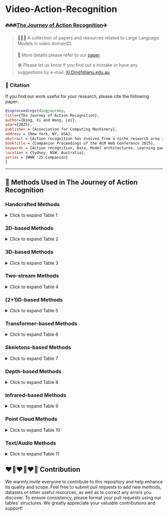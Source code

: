 # Video-Action-Recognition

### 🔥🔥🔥[The Journey of Action Recognition](https://leiwangr.github.io/files/xi-ar.pdf)✈️

> 👋👋👋 A collection of papers and resources related to Large Language Models in video domain🎞️. 
>
> 📌 More details please refer to our [paper](https://leiwangr.github.io/files/xi-ar.pdf). 
>
> 🛠️ Please let us know if you find out a mistake or have any suggestions by e-mail: Xi.Ding1@anu.edu.au

### 📑 Citation

If you find our work useful for your research, please cite the following paper:

```bibtex
@inproceedings{dingjourney,
title={The Journey of Action Recognition},
author={Ding, Xi and Wang, Lei},
year={2025},
publisher = {Association for Computing Machinery},
address = {New York, NY, USA},
abstract = {Action recognition has evolved from a niche research area into a fundamental aspect of video understanding, driven by the dynamic interplay between data, model architectures, and learning paradigms. Early studies, constrained by limited datasets and handcrafted features, laid the groundwork for the field, but the rapid growth of data and advancements in deep learning techniques ignited a revolution. From 2D- and 3D-CNNs to spatiotemporal graph convolutional networks, these models have advanced the ability to capture complex, multidimensional actions across increasingly diverse and multimodal datasets. Simultaneously, innovative learning paradigms such as self-supervised, few-shot, and zero-shot learning have transformed how we use data, enabling models to generalize across tasks with minimal labeled data. The advent of transformer-based architectures has catalyzed a new era in action recognition, excelling in capturing long-range temporal dependencies and overcoming previous limitations in spatiotemporal modeling. Furthermore, the rise of video masked autoencoders has introduced new ways to balance spatial and temporal information, leading to breakthroughs in understanding motion dynamics. This paper presents a comprehensive exploration of action recognition through three critical lenses: the evolution of model architectures, the expanding diversity of data, and the emergence of innovative learning techniques. By tracing the trajectory of these developments, we highlight how the convergence of these elements has broadened the scope of action recognition to tackle more complex video processing challenges, including anomaly detection, captioning, and video question answering. In particular, we underscore the transformative role of large language models in infusing semantic context, significantly enhancing the performance and versatility of action recognition systems. Our work not only reflects on the past but also provides a roadmap for future advancements. We reveal how action recognition has transcended its original focus, positioning itself at the heart of general video analysis. By synthesizing these insights, we offer a forward-thinking perspective on how the integration of multimodal, temporal, and semantic information will shape the future of AI-powered video understanding.},
booktitle = {Companion Proceedings of the ACM Web Conference 2025},
keywords = {Action recognition, Data, Model architectures, Learning paradigm},
location = {Sydney, NSW, Australia},
series = {WWW '25 Companion}
}
```
---

## 🧰 Methods Used in The Journey of Action Recognition 

### Handcrafted Methods

<details>
<summary>Click to expand Table 1</summary>

| Model          | Venue        | Learning        | Dataset                                                  | Modality                          | Code |
|----------------|--------------|-----------------|----------------------------------------------------------|-----------------------------------|------|
| [HL-STIP](https://link.springer.com/article/10.1007/s11263-005-1838-7) | IJCV 2005    | Supervised      | Outdoor scenes                                            | RGB                               | - |
| [Spatio-temporal Cuboids](https://ieeexplore.ieee.org/document/1570899) | VS-PETS 2005 | Supervised      | Human Action Dataset                                      | RGB                               | - |
| [3D-SURF](https://link.springer.com/chapter/10.1007/11744023_32) | ECCV 2006    | Supervised      | Mikolajczyk                                               | RGB                               | - |
| [3D-SIFT](https://dl.acm.org/doi/10.1145/1291233.1291311) | ACM MM 2007  | Supervised      | Weizmann                                                  | RGB                               | - |
| [NNMF Detector](https://ieeexplore.ieee.org/document/4408923) | ICCV 2007    | Supervised      | KTH                                                       | RGB                               | - |
| [HOG3D](https://inria.hal.science/inria-00514853/) | BMVC 2008    | Supervised      | KTH, Weizmann, Hollywood                                   | RGB                               | - |
| [Laptev et al.](https://ieeexplore.ieee.org/document/4587756) | CVPR 2008    | Supervised      | KTH                                                       | RGB + Optical flow                 | - |
| [Action MACH](https://ieeexplore.ieee.org/document/4587727) | CVPR 2008    | Supervised      | KTH, Weizmann                                             | RGB + Optical flow                 | - |
| [Extended SURF](https://link.springer.com/chapter/10.1007/978-3-540-88688-4_48) | ECCV 2008    | Supervised      | KTH, TRECVID 2006                                          | RGB                               | - |
| [LTP](https://ieeexplore.ieee.org/document/5459201) | ICCV 2009    | Supervised      | KTH, Hollywood, Kissing and slapping dataset, UCF Sports  | RGB                               | - |
| [Messing et al.](https://ieeexplore.ieee.org/document/5459154) | ICCV 2009    | Supervised      | KTH                                                       | RGB                               | - |
| [Bregonzio et al.](https://ieeexplore.ieee.org/abstract/document/5206779) | CVPR 2009    | Supervised      | KTH, Weizmann                                             | RGB                               | - |
| [Tracklet Descriptors](https://link.springer.com/chapter/10.1007/978-3-642-15549-9_42) | ECCV 2010    | Supervised      | KTH, ADL, Hollywood                                       | RGB + Optical flow                 | - |
| [Dense Long-Duration Trajectories](https://ieeexplore.ieee.org/document/5583046) | ICME 2010    | Supervised      | KTH                                                       | RGB + Optical flow                 | - |
| [Dense Trajectories](https://link.springer.com/article/10.1007/s11263-012-0594-8) | IJCV 2013    | Supervised      | KTH, YouTube, Hollywood2, UCF Sports, IXMAS, Olympic Sports, UCF50, UIUC, HMDB51 | RGB + Optical flow                 | - |
| [iDT](https://ieeexplore.ieee.org/document/6751553) | ICCV 2013    | Supervised      | Hollywood2, HMDB51, Olympic Sports, UCF50                | RGB + Optical flow                 | - |
| [Taylor videos](https://arxiv.org/abs/2402.03019) | ICML 2024    | Supervised      | HMDB51, CATER, MPII Cooking, Kinetics-400, -600, Something-Something V2, NTU RGB+D, Kinetics-skeleton | RGB + Skeleton                     | [GitHub](https://github.com/leiwangr/video-ar) |

</details>

### 2D-based Methods

<details>
<summary>Click to expand Table 2</summary>

| Model           | Venue        | Learning         | Dataset                                                            | Modality                                     | Code |
|-----------------|--------------|------------------|--------------------------------------------------------------------|---------------------------------------------|------|
| [Slow fusion](https://ieeexplore.ieee.org/document/6909619)  | CVPR 2014  | Supervised       | Sports-1M, UCF101                                                   | RGB                                         | [GitHub](https://github.com/lRomul/ball-action-spotting) |
| [CNN-LSTM](https://arxiv.org/abs/1503.08909)    | CVPR 2015  | Supervised       | Sports-1M, UCF101                                                   | RGB + Optical flow                          | [GitHub](https://github.com/shobrook/sequitur) |
| [LRCN](https://arxiv.org/abs/1411.4389)        | CVPR 2015  | Supervised       | UCF101                                                              | RGB + Optical flow                          | [GitHub](https://github.com/garythung/torch-lrcn) |
| [Composite LSTM](https://arxiv.org/abs/1502.04681) | ICML 2015  | Unsupervised     | UCF101, HMDB51                                                      | RGB                                         | [GitHub](https://github.com/mansimov/unsupervised-videos) |
| [Rank Pooling](https://arxiv.org/abs/1512.01848) | TPAMI 2016 | Supervised       | HMDB51, Hollywood2, MPII Cooking                                     | RGB + Optical flow                          | - |
| [LENN](https://ieeexplore.ieee.org/document/7780475)        | CVPR 2016  | Supervised       | UCF101                                                              | RGB                                         | - |
| [Bilen et al.](https://arxiv.org/abs/1612.00738) | TPAMI 2017 | Supervised       | UCF101, HMDB51                                                      | RGB                                         | - |
| [TSN](https://arxiv.org/abs/1705.02953)         | TPAMI 2018  | Supervised       | HMDB51, UCF101, Kinetics-400, ActivityNet, THUMOS14                | RGB + RGB differences + Optical flow + Audio | [GitHub](https://github.com/yjxiong/temporal-segment-networks) |
| [Attention-LSTM](https://arxiv.org/abs/1711.09550) | CVPR 2018 | Supervised       | UCF101, HMDB51, Kinetics-400                                         | RGB + Optical flow + Audio                  | [GitHub](https://github.com/longxiang92/Flash-MNIST) |
| [PEAR](https://ieeexplore.ieee.org/document/8784917) | ICME 2019 | Reinforcement    | UCF101, Sports-1M                                                   | RGB + Optical flow                          | - |
| [TSM](https://arxiv.org/abs/1811.08383)         | ICCV 2019  | Supervised       | Something-Something V1, V2, Kinetics-400, UCF101, HMDB51            | RGB                                         | [GitHub](https://github.com/MIT-HAN-LAB/temporal-shift-module) |
| [VINCE](https://arxiv.org/abs/2003.07990)       | arXiv 2020 | Self-supervised  | Kinetics-400                                                         | RGB                                         | [GitHub](https://github.com/danielgordon10/vince) |
| [C²LSTM](https://www.sciencedirect.com/science/article/abs/pii/S0925231219304436) | Neurocomputing 2020 | Supervised | UCF101, HMDB51                                                    | RGB                                         | - |
| [MoCo](https://arxiv.org/abs/2104.14558)        | CVPR 2021  | Self-supervised  | Kinetics-400, UCF101, HMDB51                                         | RGB                                         | [GitHub](https://github.com/facebookresearch/SlowFast) |
| [TCL](https://arxiv.org/abs/2102.02751)         | CVPR 2021  | Semi-supervised + Contrastive | Mini-Something-V2, Kinetics-400, Charades-Ego                     | RGB                                         | [GitHub](https://github.com/CVIR/TCL) |
| [TDN](https://arxiv.org/abs/2012.10071)         | CVPR 2021  | Supervised       | Something-Something V1, V2, Kinetics-400                            | RGB                                         | [GitHub](https://github.com/MCG-NJU/TDN) |
| [DB-LSTM](https://www.sciencedirect.com/science/article/pii/S0925231220317859?casa_token=nrmYvhCmLgYAAAAA:1wy1noAPo1Sn9JdT4F3xKLXCusonFMYP2zE58H8O8zD2BrH48YRauzj_bbZLkZ1abajR2muNdBBl)     | Neurocomputing 2021 | Supervised | UCF101, HMDB51                                                      | RGB + Optical flow                          | - |
| [SeCo](https://arxiv.org/abs/2008.00975)        | AAAI 2021  | Self-supervised  | Kinetics-400, UCF101, HMDB51, ActivityNet                           | RGB                                         | [GitHub](https://github.com/YihengZhang-CV/SeCo-Sequence-Contrastive-Learning) |
| [Xiao et al.](https://arxiv.org/abs/2111.13241)  | CVPR 2022  | Semi-supervised + Contrastive | Kinetics-400, UCF101, HMDB51                                         | RGB                                         | [GitHub](https://github.com/lambert-x/video-semisup) |
| [GCSM](https://dl.acm.org/doi/10.1145/3581783.3612380)        | ACM MM 2023 | Few-shot         | UCF101, HMDB51, Kinetics-400                                         | RGB                                         | - |
| [GgHM](https://arxiv.org/abs/2308.09346)        | ICCV 2023  | Few-shot         | HMDB51, UCF101, Kinetics-400, Something-Something V2                | RGB                                         | [GitHub](https://github.com/jiazheng-xing/gghm) |

</details>

### 3D-based Methods

<details>
<summary>Click to expand Table 3</summary>

| Model               | Venue        | Learning         | Dataset                                                                                                     | Modality                           | Code       |
|---------------------|--------------|------------------|-------------------------------------------------------------------------------------------------------------|------------------------------------|------------|
| [C3D](https://arxiv.org/abs/1412.0767)               | ICCV 2015    | Supervised      | UCF101                                                                                                     | RGB                                | [GitHub](https://github.com/facebookarchive/C3D) |
| [I3D](https://arxiv.org/abs/1705.07750)               | CVPR 2017    | Supervised      | Kinetics-400, UCF101, HMDB51                                                                              | RGB                                | [GitHub](https://github.com/open-mmlab/mmaction2) |
| [P3D](https://arxiv.org/abs/1711.10305)               | ICCV 2017    | Supervised      | Sports-1M, UCF101, ActivityNet                                                                            | RGB                                | [GitHub](https://github.com/ZhaofanQiu/pseudo-3d-residual-networks) |
| [ResNet3D](https://arxiv.org/abs/1711.09577)             | CVPR 2018    | Supervised      | Kinetics-400, UCF101, HMDB51, ActivityNet                                                                 | RGB                                | [GitHub](https://github.com/kenshohara/3D-ResNets-PyTorch) |
| [S3D](https://arxiv.org/abs/1712.04851)            | ECCV 2018    | Supervised      | Kinetics-400, Something-Something V1, UCF101, HMDB51                                                      | RGB + Optical flow                 | [GitHub](https://github.com/kylemin/S3D) |
| [CSN](https://arxiv.org/abs/1904.02811)                | ICCV 2019    | Supervised      | Sports-1M, Kinetics-400, Something-Something V1                                                           | RGB                                | [GitHub](https://github.com/facebookresearch/VMZ) |
| [SlowFast](https://arxiv.org/abs/1812.03982) | ICCV 2019    | Supervised | Kinetics-400, Kinetics-600, Charades, AVA                                                                 | RGB                                | [GitHub](https://github.com/facebookresearch/SlowFast) |
| [STM](https://arxiv.org/abs/1908.02486) | ICCV 2019    | Supervised | Something-Something V1, Something-Something V2, Kinetics-400, UCF101, HMDB51                              | RGB                                | - |
| [DEEP-HAL](https://ieeexplore.ieee.org/document/9008573) | ICCV 2019    | Self-supervised | HMDB51, Charades, MPII Cooking                                                                            | RGB + Optical flow                 | - |
| [Xv et al.](https://ieeexplore.ieee.org/document/8953292) | CVPR 2019    | Self-supervised | UCF101, HMDB51                                                                                           | RGB                                | - |
| [X3D](https://arxiv.org/abs/2004.04730) | CVPR 2020    | Supervised | Kinetics-400, Kinetics-600, Charades, AVA                                                                 | RGB                                | [GitHub](https://github.com/facebookresearch/SlowFast) |
| [TPN](https://arxiv.org/abs/2004.03548) | CVPR 2020    | Supervised | Kinetics-400, Something-Something V1, Something-Something V2, Epic-Kitchens                               | RGB                                | [GitHub](https://github.com/decisionforce/TPN) |
| [SpeedNet](https://arxiv.org/abs/2004.06130) | CVPR 2020    | Self-supervised | Kinetics-400, UCF101, HMDB51, NfS                                                                         | RGB                                | [GitHub](https://github.com/yasar-rehman/fedvssl) |
| [CoCLR](https://arxiv.org/abs/2010.09709) | NeurIPS 2020 | Self-supervised | UCF101, HMDB51, Kinetics-400                                                                             | RGB + Optical flow                 | [GitHub](https://github.com/TengdaHan/CoCLR) |
| [VTHCL](https://arxiv.org/abs/2006.15489) | arXiv 2020  | Self-supervised | Kinetics-400, UCF101, HMDB51                                                                             | RGB                                | [GitHub](https://github.com/decisionforce/VTHCL) |
| [MvPL](https://arxiv.org/abs/2104.00682) | ICCV 2021    | Semi-supervised | Kinetics-400, UCF101, HMDB51                                                                             | RGB + Optical flow                 | - |
| [CVRL](https://ieeexplore.ieee.org/document/4587756) | CVPR 2021    | Self-supervised | Kinetics-400, Kinetics-600, UCF101, HMDB51                                                               | RGB                                | [GitHub](https://github.com/tensorflow/models/tree/master/official/projects/video_ssl) |
| [Yang et al.](https://arxiv.org/abs/2104.01198) | CVPR 2021    | Supervised | Kinetics-400, Kinetics-700, Charades, Something-Something V1, AVA                                        | RGB                                | - |
| [3DResNet+ATFR](https://arxiv.org/abs/2011.08652) | CVPR 2021    | Supervised | Kinetics-400, Kinetics-600, UCF101, HMDB51, Something-Something V2                                       | RGB                                | - |
| [MoViNet](https://arxiv.org/abs/2103.11511) | CVPR 2021    | Supervised | Kinetics-400, Kinetics-600, Kinetics-700, Something-Something V2, Epic-Kitchens-100, MiT, Charades        | RGB                                | [GitHub](https://github.com/tensorflow/models) |
| [ODF+SDF](https://arxiv.org/abs/2001.04627) | ACM MM 2021 | Self-supervised | HMDB51, Charades, MPII Cooking, EPIC-Kitchen                                                             | RGB + Optical flow + object/saliency detectors | - |
| [CLASTER](https://arxiv.org/abs/2101.07042) | ECCV 2022    | Reinforcement+Zero-shot | UCF101, HMDB51, Olympic Sports                                                                         | RGB + Optical flow + Semantic embeddings | - |
| [TFCNet](https://arxiv.org/abs/2203.05928) | arXiv 2022  | Supervised | Diving48, CATER                                                                                         | RGB                                | - |
| [Multi-Transforms](https://arxiv.org/abs/2102.10378) | ICMEW 2024  | Self-supervised | UCF101, HMDB51                                                                                           | RGB                                | - |
| [HoT](https://arxiv.org/abs/2110.05216) | ICASSP 2024   | Supervised | HMDB51, MPII Cooking                                                                                    | RGB + Optical flow                 | - |
| [Flow corr.](https://arxiv.org/abs/2310.10059) | ICASSP 2024   | Supervised | HMDB51, Charades, MPII Cooking                                                                          | RGB + Optical flow                 | - |

</details>

### Two-stream Methods

<details>
<summary>Click to expand Table 4</summary>

| Model                                         | Venue        | Learning         | Dataset                                                                | Modality                                       | Code |
|-----------------------------------------------|--------------|------------------|------------------------------------------------------------------------|-----------------------------------------------|------|
| [Two-Stream ConvNet](https://arxiv.org/abs/1406.2199)                        | NeurIPS 2014  | Supervised       | UCF101, HMDB51                                                         | RGB + Optical flow                            | [GitHub](https://github.com/feichtenhofer/twostreamfusion) |
| [P-CNN](https://ieeexplore.ieee.org/document/7410725)                                     | ICCV 2015    | Supervised       | JHMDB, MPII Cooking                                                    | RGB + Optical Flow + Joint                    | - |
| [TDD](https://arxiv.org/abs/1505.04868)                                       | CVPR 2015    | Supervised       | HMDB51, UCF101                                                         | RGB + Optical flow                            | [GitHub](https://github.com/damien911224/theWorldInSafety) |
| [Two-Stream Fusion](https://arxiv.org/abs/1604.06573)                         | CVPR 2016    | Supervised       | UCF101, HMDB51                                                         | RGB + Optical flow                            | [GitHub](https://github.com/feichtenhofer/twostreamfusion) |
| [TSN-Two-Stream](https://arxiv.org/abs/1608.00859)                            | ECCV 2016    | Supervised       | HMDB51, UCF101                                                         | RGB + RGB differences + Optical flow + Warped optical flow | [GitHub](https://github.com/yjxiong/temporal-segment-networks) |
| [DOVF](https://arxiv.org/abs/1701.07368)                                      | CVPR 2017    | Supervised       | UCF101, HMDB51                                                         | RGB + Optical flow                            | [GitHub](https://github.com/alibaba-mmai-research/TAdaConv) |
| [TLE](https://arxiv.org/abs/1611.06678)                                       | CVPR 2017    | Supervised       | UCF101, HMDB51                                                         | RGB + Optical flow                            | [GitHub](https://github.com/bryanyzhu/two-stream-pytorch) |
| [ActionVLAD](https://arxiv.org/abs/1704.02895)                                | CVPR 2017    | Supervised       | HMDB51, UCF101, Charades                                                | RGB + Optical flow                            | - |
| [TRN-Two-Stream](https://arxiv.org/abs/1711.08496)                            | ECCV 2018    | Supervised       | Something-Something V1, Something-Something V2, Charades                | RGB                                           | [GitHub](https://paperswithcode.com/paper/temporal-relational-reasoning-in-videos#code) |
| [TSM-Two-Stream](https://arxiv.org/abs/1811.08383)                            | ICCV 2019    | Supervised       | Something-Something V1, Something-Something V2, Kinetics-400, UCF101, HMDB51 | RGB + Optical flow                            | [GitHub](https://github.com/MIT-HAN-LAB/temporal-shift-module) |
| [KTSN](https://arxiv.org/abs/2002.03312)                                      | arXiv 2020   | Supervised       | FSD-10                                                                 | RGB + Optical flow + Skeleton                  | - |
| [MSM-ResNets](https://www.sciencedirect.com/science/article/abs/pii/S0262885621000135)                               | IVC 2021     | Supervised       | UCF101, HMDB51                                                         | RGB + Optical Flow + Motion Saliency          | - |
| [MAT-EffNet](https://link.springer.com/article/10.1007/s00530-022-00961-3)                                | MMSys 2023    | Supervised       | UCF101, HMDB51, Kinetics-400                                            | RGB + Optical flow                            | - |
| [TTFA](https://ieeexplore.ieee.org/document/10669816)                                      | SPL 2024     | Few-shot         | Something-Something V2, Kinetics-400                                    | RGB + Optical flow                            | - |

</details>

### (2+1)D-based Methods

<details>
<summary>Click to expand Table 5</summary>

| Model                                         | Venue        | Learning         | Dataset                                                                | Modality                                       | Code |
|-----------------------------------------------|--------------|------------------|------------------------------------------------------------------------|-----------------------------------------------|------|
| [R(2+1)D](https://arxiv.org/abs/1711.11248)                                   | CVPR 2018    | Supervised       | Kinetics-400, Sports-1M, UCF101, HMDB51                                | RGB + Optical flow                            | [GitHub](https://github.com/facebookresearch/VMZ) |
| [R(2+1)D+BERT](https://arxiv.org/abs/2008.01232)                              | ECCVW 2020   | Supervised       | HMDB51, UCF101                                                         | RGB                                           | [GitHub](https://github.com/artest08/LateTemporalModeling3DCNN) |
| [XDC](https://arxiv.org/abs/1911.12667)                                       | NeurIPS 2020 | Self-supervised  | HMDB51, UCF101                                                         | RGB + Audio                                    | [GitHub](https://github.com/HumamAlwassel/XDC) |
| [ELo](https://arxiv.org/abs/2002.12177)                                       | CVPR 2020    | Self-supervised  | Kinetics-400, UCF101, HMDB51                                           | RGB + Optical flow + Audio                    | - |
| [Jin et al.](https://ieeexplore.ieee.org/document/9611970)    | ICICSP 2021  | Supervised       | UCF101                                                                  | RGB                                           | - |
| [GDT](https://www.semanticscholar.org/paper/Multi-modal-Self-Supervision-from-Generalized-Data-Patrick-Asano/ab120fa17c22dba7d50dd45e039c8a2e86c96348)                                       | arXiv 2021   | Self-supervised  | Kinetics-400, UCF101, HMDB51                                           | RGB + Audio                                    | - |
| [AVID](https://arxiv.org/abs/2004.12943)                                      | CVPR 2021    | Self-supervised  | Kinetics-400, UCF101, HMDB51                                           | RGB + Audio                                    | [GitHub](https://github.com/facebookresearch/AVID-CMA) |

</details>

### Transformer-based Methods

<details>
<summary>Click to expand Table 6</summary>

| Model                                         | Venue        | Learning         | Dataset                                                                | Modality                                       | Code |
|-----------------------------------------------|--------------|------------------|------------------------------------------------------------------------|-----------------------------------------------|------|
| [VTN](https://arxiv.org/abs/2102.00719)                                       | ICCV 2021    | Supervised       | Kinetics-400, MiT                                                      | RGB                                           | [GitHub](https://github.com/bomri/SlowFast/blob/master/projects/vtn/README.md) |
| [TimeSformer](https://arxiv.org/abs/2102.05095)                               | ICML 2021    | Supervised       | Kinetics-400, Kinetics-600                                              | RGB                                           | [GitHub](https://github.com/facebookresearch/TimeSformer) |
| [STAM](https://arxiv.org/abs/2103.13915)                                       | arXiv 2021   | Supervised       | Kinetics-400, UCF101, Charades                                          | RGB                                           | [GitHub](https://github.com/Alibaba-MIIL/STAM) |
| [ViViT](https://arxiv.org/abs/2103.15691)                                      | ICCV 2021    | Supervised       | Kinetics-400, Kinetics-600, Epic-Kitchens-100, MiT, Something-Something V2 | RGB                                           | [GitHub](https://github.com/google-research/scenic) |
| [MViT](https://arxiv.org/abs/2104.11227)                                       | ICCV 2021    | Supervised       | Kinetics-400, Kinetics-600, Something-Something V2, Charades, AVA        | RGB                                           | [GitHub](https://github.com/facebookresearch/SlowFast) |
| [Motionformer](https://arxiv.org/abs/2106.05392)                               | NeurIPS 2021 | Supervised       | Kinetics-400, Kinetics-600, Something-Something V2, Epic-Kitchens-100    | RGB                                           | [GitHub](https://github.com/facebookresearch/Motionformer) |
| [X-ViT](https://arxiv.org/abs/2106.05968)                                      | NeurIPS 2021 | Supervised       | Kinetics-400, Kinetics-600, Something-Something V2, Epic-Kitchens-100    | RGB                                           | [GitHub](https://github.com/1adrianb/video-transformers) |
| [TallFormer](https://arxiv.org/abs/2204.01680)                                 | ECCV 2022   | Supervised       | THUMOS14, ActivityNet                                                  | RGB                                           | [GitHub](https://github.com/klauscc/tallformer) |
| [VideoSwin](https://arxiv.org/abs/2106.13230)                                  | CVPR 2022   | Supervised       | Kinetics-400, Kinetics-600, Something-Something V2                      | RGB                                           | [GitHub](https://github.com/SwinTransformer/Video-Swin-Transformer) |
| [ORViT](https://arxiv.org/abs/2110.06915)                                      | CVPR 2022   | Supervised       | Something-Something V2, SomethingElse, Diving48, AVA, Epic-Kitchens-100 | RGB                                           | [GitHub](https://github.com/eladb3/orvit) |
| [BEVT](https://arxiv.org/abs/2112.01529)                                       | CVPR 2022   | Self-supervised  | Kinetics-400, Something-Something V2, Diving-48                          | RGB                                           | [GitHub](https://github.com/xyzforever/bevt) |
| [MaskFeat](https://arxiv.org/abs/2112.09133)                                   | CVPR 2022   | Self-supervised  | Kinetics-400, Kinetics-600, Kinetics-700                                 | RGB                                           | [GitHub](https://github.com/facebookresearch/SlowFast) |
| [UniFormer](https://arxiv.org/abs/2201.04676)                                  | arXiv 2022  | Supervised       | Kinetics-400, Kinetics-600, Something-Something V1, V2                   | RGB                                           | [GitHub](https://github.com/sense-x/uniformer) |
| [VideoMAE](https://arxiv.org/abs/2203.12602)                                   | NeurIPS 2022 | Self-supervised  | Kinetics-400, Something-Something V2, UCF101, HMDB51, AVA               | RGB                                           | [GitHub](https://github.com/MCG-NJU/VideoMAE) |
| [MTV](https://arxiv.org/abs/2201.04288)                                        | CVPR 2022   | Supervised       | Kinetics-400, Kinetics-600, Kinetics-700, Something-Something V2, Epic-Kitchens-100, MiT | RGB | [GitHub](https://github.com/google-research/scenic) |
| [MAE-ST](https://arxiv.org/abs/2205.09113)                                     | arXiv 2022  | Self-supervised  | Kinetics-400, Something-Something V2, AVA                                | RGB                                           | [GitHub](https://github.com/facebookresearch/mae_st) |
| [CAST](https://arxiv.org/abs/2311.18825)                                       | NeurIPS 2023 | Supervised       | Kinetics-400, Something-Something V2, Epic-Kitchens-100                  | RGB                                           | [GitHub](https://github.com/khu-vll/cast) |
| [UniFormerV2](https://openaccess.thecvf.com/content/ICCV2023/papers/Li_UniFormerV2_Unlocking_the_Potential_of_Image_ViTs_for_Video_Understanding_ICCV_2023_paper.pdf)                                | ICCV 2023   | Supervised+Contrastive | Kinetics-400, Kinetics-600, Kinetics-700, MiT, Something-Something V1, V2, ActivityNet, HACS | RGB | - |
| [OmniMAE](https://arxiv.org/abs/2206.08356)                                    | CVPR 2023   | Self-supervised  | Something-Something V2, Epic-Kitchens-100, Kinetics-400                 | RGB                                           | [GitHub](https://github.com/facebookresearch/omnivore) |
| [MVD](https://arxiv.org/abs/2212.04500)                                        | CVPR 2023   | Self-supervised  | Kinetics-400, Something-Something V2, UCF101, HMDB51                    | RGB                                           | [GitHub](https://github.com/ruiwang2021/mvd) |
| [Hiera](https://arxiv.org/abs/2306.00989)                                      | ICML 2023   | Self-supervised  | Kinetics-400, Kinetics-600, Kinetics-700, Something-Something V2, AVA    | RGB                                           | [GitHub](https://github.com/facebookresearch/hiera) |
| [VideoMAE V2](https://arxiv.org/abs/2303.16727)                                | CVPR 2023   | Self-supervised  | Kinetics-400, Something-Something V2, UCF101, HMDB51                    | RGB                                           | [GitHub](https://github.com/OpenGVLab/VideoMAEv2) |
| [SOAP](https://arxiv.org/abs/2407.16344)                                       | ACM MM 2024 | Few-shot         | Something-Something V2, Kinetics-400, UCF101, HMDB51                    | RGB                                           | [GitHub](https://paperswithcode.com/paper/soap-enhancing-spatio-temporal-relation-and#code) |
| [C2C](https://arxiv.org/abs/2407.06113)                                        | ECCV 2024   | Zero-shot        | Sth-com                                                                | RGB                                           | [GitHub](https://github.com/rongchangli/zscar_c2c) |
| [VMPs](https://arxiv.org/abs/2407.03179)                                       | ACML 2024   | Supervised       | HMDB51, MPII Cooking 2, FineGym                                         | RGB + Motion prompts                         | [GitHub](https://github.com/q1xiangchen/vmps) |
| [TIME Layer](https://arxiv.org/abs/2411.15284)                                 | arXiv 2024   | Self-supervised  | UCF101, HMDB51, UWA3D Multiview Activity II, NTU RGB+D, NTU RGB+D 120   | RGB + Depth                                   | - |

</details>

### Skeletons-based Methods

<details>
<summary>Click to expand Table 7</summary>

| Model                                         | Venue        | Learning         | Dataset                                                                | Modality                                       | Code |
|-----------------------------------------------|--------------|------------------|------------------------------------------------------------------------|-----------------------------------------------|------|
| [Dynamic Skeletons](https://ieeexplore.ieee.org/document/7299172)                         | CVPR 2015    | Supervised       | MSRDailyActivity, CAD-60, SYSU 3D HOI                                    | Depth + Joint                                  | - |
| [HBRNN-L](https://ieeexplore.ieee.org/document/7298714)                                   | CVPR 2015    | Supervised       | MSRAction3D, Berkeley MHAD, HDM05                                       | Joint                                          | - |
| [Part-aware LSTM](https://arxiv.org/abs/1604.02808)                           | CVPR 2016    | Supervised       | NTU RGB+D                                                               | RGB + Depth + Joint + Infrared                | [GitHub](https://github.com/shahroudy/NTURGB-D) |
| [LARP-SO](https://ieeexplore.ieee.org/document/7780853)                                   | CVPR 2016    | Supervised       | Florence3D-Action, MSRActionPairs3D, G3D-Gaming                         | Joint                                          | - |
| [STA-LSTM](https://arxiv.org/abs/1611.06067)                                  | AAAI 2017    | Supervised       | NTU RGB+D                                                               | Joint                                          | - |
| [LieNet](https://arxiv.org/abs/1612.05877)                                    | CVPR 2017    | Supervised       | NTU RGB+D, HDM05, G3D-Gaming                                           | Joint + Bone                                   | - |
| [Two-Stream RNN](https://arxiv.org/abs/1704.02581)                            | CVPR 2017    | Supervised       | NTU RGB+D                                                               | Joint                                          | - |
| [Ke et al.](https://arxiv.org/abs/1703.03492)                                 | CVPR 2017    | Supervised       | NTU RGB+D                                                               | Joint                                          | - |
| [VA-LSTM](https://arxiv.org/abs/1703.08274)                                   | ICCV 2017    | Supervised       | NTU RGB+D, SYSU 3D HOI                                                 | Joint                                          | [GitHub](https://github.com/microsoft/View-Adaptive-Neural-Networks-for-Skeleton-based-Human-Action-Recognition) |
| [View Invariant](https://www.sciencedirect.com/science/article/pii/S0031320317300936)                            | Pattern Recognit. 2017 | Supervised  | NTU RGB+D, Northwestern-UCLA, UWA3D Multiview Activity II, MSRC-12    | Joint                                          | - |
| [Two-Stream CNN](https://arxiv.org/abs/1704.07595)                            | ICMEW 2017   | Supervised       | NTU RGB+D, PKU-MMD I                                                  | Joint + Skeleton motion                       | [GitHub](https://github.com/hikvision-research/skelact) |
| [LSTM-CNN](https://ieeexplore.ieee.org/document/8026287)                                  | ICMEW 2017   | Supervised       | NTU RGB+D                                                               | Joint                                          | - |
| [ST-LSTM+Trust Gate](https://arxiv.org/abs/1706.08276)                        | TPAMI 2018   | Supervised       | NTU RGB+D, MSRAction3D, SYSU 3D HOI, Berkeley MHAD                     | Joint                                          | - |
| [ST-GCN](https://arxiv.org/abs/1801.07455)                                    | AAAI 2018    | Supervised       | Kinetics-400, NTU RGB+D                                                | Joint                                          | [GitHub](https://github.com/yysijie/st-gcn) |
| [Tang et al.](https://ieeexplore.ieee.org/document/8578656)                               | CVPR 2018    | Reinforcement    | NTU RGB+D, SYSU 3D HOI, UTKinect-Action3D                              | Joint + Bone                                   | - |
| [AS-GCN](https://arxiv.org/abs/1904.12659)                                    | CVPR 2019    | Supervised       | NTU RGB+D, Kinetics-400                                                | Joint + Bone                                   | [GitHub](https://github.com/limaosen0/AS-GCN) |
| [2s-AGCN](https://arxiv.org/abs/1805.07694)                                   | CVPR 2019    | Fully-supervised | NTU RGB+D, Kinetics-skeleton                                           | Joint + Bone                                   | [GitHub](https://github.com/benedekrozemberczki/pytorch_geometric_temporal) |
| [DGNN](https://ieeexplore.ieee.org/document/8954160)                                      | CVPR 2019    | Supervised       | NTU RGB+D, Kinetics-skeleton                                           | Joint + Bone                                   | [GitHub](https://github.com/kenziyuliu/DGNN-PyTorch) |
| [EfficientGCN](https://arxiv.org/abs/2010.09978)                              | ACM MM 2020  | Supervised       | NTU RGB+D, NTU RGB+D 120                                               | Joint + Velocity + Bone                        | - |
| [RA-GCN](https://arxiv.org/abs/2008.03791)                                    | TCSVT 2020   | Supervised       | NTU RGB+D, NTU RGB+D 120                                               | Joint + Bone                                   | [gitee](https://gitee.com/yfsong0709/RA-GCNv2) |
| [Shift-GCN](https://ieeexplore.ieee.org/document/9157077)                                 | CVPR 2020    | Supervised       | NTU RGB+D, NTU RGB+D 120, Northwestern-UCLA                            | Joint + Bone                                   | [GitHub](https://github.com/kchengiva/Shift-GCN) |
| [MS-G3D](https://arxiv.org/abs/2003.14111)                                    | CVPR 2020    | Supervised       | NTU RGB+D 60, NTU RGB+D 120, Kinetics-skeleton                         | Joint + Bone                                   | [GitHub](https://github.com/kenziyuliu/ms-g3d) |
| [DSTA-Net](https://arxiv.org/abs/2007.03263)                                  | ACCV 2020    | Supervised       | NTU RGB+D, NTU RGB+D 120                                               | Joint + Bone                                   | - |
| [SCK+DCK / SCK$\oplus$+DCK$\oplus$](https://arxiv.org/abs/2012.14371)          | TPAMI 2020   | Supervised       | UTKinect-Action3D, Florence3D-Action, MSRAction3D, NTU RGB+D 60, Kinetics-400, HMDB51, MPII Cooking | Joint | - |
| [CTR-GCN](https://arxiv.org/abs/2107.12213)                                   | ICCV 2021    | Supervised       | NTU RGB+D, NTU RGB+D 120, Northwestern-UCLA                            | Joint + Bone                                   | - |
| [FGCN](https://arxiv.org/abs/2003.07564)                                      | TIP 2022     | Supervised       | NTU RGB+D, NTU RGB+D120, Northwestern-UCLA                            | Joint + Bone                                   | - |
| [AGE-Ens](https://arxiv.org/abs/2105.01563)                                   | TNNLS 2022   | Supervised       | NTU RGB+D, NTU RGB+D 120                                               | Joint + Bone                                   | [GitHub](https://github.com/kfzyqin/Angular-Skeleton-Encoding) |
| [PoseConv3D](https://arxiv.org/abs/2104.13586)                                | CVPR 2022    | Supervised       | Kinetics-400, UCF101, HMDB51                                           | Joint + Bone + RGB                             | [GitHub](https://github.com/open-mmlab/mmaction2) |
| [InfoGCN](https://ieeexplore.ieee.org/document/9879266)                                   | CVPR 2022    | Supervised       | NTU RGB+D, NTU RGB+D 120, Northwestern-UCLA                            | Joint + Bone                                   | [GitHub](https://github.com/stnoah1/infogcn) |
| [DASTM](https://link.springer.com/chapter/10.1007/978-3-031-19772-7_11)                                     | ECCV 2022    | Few-shot         | NTU RGB+D 120, Kinetics-skeleton                                        | Joint + Bone                                   | - |
| [Uncertainty-DTW](https://arxiv.org/abs/2211.00005)                           | ECCV 2022    | Supervised/Unsupervised few-shot | NTU RGB+D, NTU RGB+D 120, Kinetics-skeleton                          | Skeleton sequences                             | [GitHub](https://github.com/leiwangr/udtw) |
| [TranSkeleton](https://ieeexplore.ieee.org/document/10029908)                              | TCSVT 2023   | Supervised       | NTU RGB+D, NTU RGB+D 120                                               | Joint + Bone                                   | - |
| [HiCo](https://arxiv.org/abs/2212.02082)                                      | AAAI 2023    | Unsupervised + Contrastive | NTU RGB+D, NTU RGB+D 120, PKU-MMD I, PKU MMD II                        | Joint                                          | [GitHub](https://paperswithcode.com/paper/hierarchical-contrast-for-unsupervised#code) |
| [FR-Head](https://arxiv.org/abs/2303.03729)                                   | CVPR 2023    | Supervised + Contrastive | NTU RGB+D, NTU RGB+D 120, Northwestern-UCLA                             | Joint + Bone                                    | [GitHub](https://github.com/zhysora/fr-head) |
| [3Mformer](https://arxiv.org/abs/2303.14474)                                  | CVPR 2023    | Supervised             | NTU RGB+D, NTU RGB+D 120, Kinetics-400, Northwestern-UCLA              | Joint + Hyper-edge                              | - |
| [HYSP](https://arxiv.org/abs/2303.06242)                                      | ICLR 2023    | Self-supervised         | NTU RGB+D, NTU RGB+D 120, PKU-MMD I                                     | Joint                                          | [GitHub](https://github.com/paolomandica/hysp) |
| [PAINet](https://ieeexplore.ieee.org/document/10377291)                                    | ICCV 2023    | Few-shot               | NTU RGB+D 120, Kinetics-skeleton                                        | Joint + Bone                                    | - |
| [PCM<sup>3</sup>](https://arxiv.org/abs/2308.03975)                    | ACM MM 2023  | Self-supervised         | NTU RGB+D, NTU RGB+D 120, PKU-MMD I                                     | Joint + Bone + Motion                          | [GitHub](https://github.com/JHang2020/Shap-Mix) |
| [Stream-GCN](https://arxiv.org/abs/2306.07576)                                | IJCAI 2023   | Supervised             | NTU RGB+D, NTU RGB+D 120, Northwestern-UCLA                             | Joint + Bone                                    | - |
| [SkeletonGCL](https://arxiv.org/abs/2301.10900)                               | arXiv 2023   | Self-supervised         | NTU RGB+D, NTU RGB+D 120, Northwestern-UCLA                             | Joint + Bone                                    | [GitHub](https://github.com/oliverhxh/skeletongcl) |
| [DSCNet](https://www.sciencedirect.com/science/article/pii/S0957417423035637)                                    | ESWA 2024    | Supervised + Multimodal | NTU RGB+D, NTU RGB+D 120, PKU-MMD I, UAV-Human, IKEA ASM, Northwestern-UCLA | RGB + Joint + Bone                             | - |
| [Skeleton-OOD](https://arxiv.org/abs/2405.20633)                              | Neurocomputing 2024 | Supervised         | NTU RGB+D, NTU RGB+D 120, Kinetics-400                                 | Joint                                          | [GitHub](https://github.com/YilliaJing/Skeleton-OOD) |
| [ViA](https://arxiv.org/abs/2209.00065)                                       | IJCV 2024    | Self-supervised         | Posetics, NTU RGB+D, NTU RGB+D 120, Toyota Smarthome, UAV-Human, Penn Action | Joint + Motion                                  | [GitHub](https://github.com/YangDi666/UNIK) |
| [DeGCN](https://ieeexplore.ieee.org/document/10478824)                                     | TIP 2024     | Supervised             | NTU RGB+D, NTU RGB+D 120, Northwestern-UCLA                             | Joint + Bone                                    | [GitHub](https://github.com/WoominM/DeGCN_pytorch) |
| [Js-SaPR-GCN](https://ieeexplore.ieee.org/document/10323358)                               | TCSVT 2024   | Supervised             | NTU RGB+D, NTU RGB+D 120, Northwestern-UCLA                             | Joint + Bone + Motion                          | - |
| [BlockGCN](https://ieeexplore.ieee.org/document/10658569)                                  | CVPR 2024    | Supervised             | NTU RGB+D, NTU RGB+D 120, Northwestern-UCLA                             | Joint + Bone + Motion                          | [GitHub](https://github.com/zhouyuxuanyx/blockgcn) |
| [JEANIE](https://arxiv.org/abs/2402.04599)                                    | IJCV 2024    | Supervised/Unsupervised few-shot | NTU RGB+D, NTU RGB+D 120, Kinetics-skeleton, MSRAction3D, UWA3D Multiview Activity | Skeleton sequences                             | - |
| [SA-DVAE](https://arxiv.org/abs/2407.13460)                                   | arXiv 2024   | Zero-shot              | NTU RGB+D, NTU RGB+D 120, PKU-MMD I                                    | Joint                                          | [GitHub](https://github.com/pha123661/SA-DVAE) |
| [ProtoGCN](https://arxiv.org/abs/2411.18941)                                  | arXiv 2024   | Self-supervised + Prototype | NTU RGB+D, NTU RGB+D 120, Kinetics-skeleton, FineGYM                   | Joint                                          | [GitHub](https://github.com/firework8/ProtoGCN) |
| [HSIC-based](https://arxiv.org/abs/2412.18780)                                | arXiv 2024   | Supervised             | NTU RGB+D, NTU RGB+D 120, Northwestern-UCLA                             | Joint + Bone                                    | - |
| [USDRL](https://arxiv.org/abs/2412.09220)                                     | AAAI 2025    | Self-supervised         | NTU RGB+D, NTU RGB+D 120, PKU-MMD I, PKU-MMD II                        | Joint + Bone + Motion                          | [GitHub](https://github.com/wengwanjiang/USDRL) |


</details>

### Depth-based Methods

<details>
<summary>Click to expand Table 8</summary>

| Model                                          | Venue                       | Learning       | Dataset                                                                | Modality                                       | Code |
|------------------------------------------------|-----------------------------|----------------|------------------------------------------------------------------------|-----------------------------------------------|------|
| [HON4D](https://ieeexplore.ieee.org/document/6618942)                                      | CVPR 2013                   | Supervised     | MSRAction3D, MSRDailyActivity3D, MSRActionPairs3D                       | Depth                                         | - |
| [HOPC](https://arxiv.org/abs/1408.3809)                                       | ECCV 2014                   | Supervised     | MSRAction3D, MSRActionPairs3D, UWA3D Multiview Activity                 | Depth + Point cloud                           | - |
| [Wang et al.](https://ieeexplore.ieee.org/abstract/document/7358110)                                | Trans. Human-Mach. Syst. 2016| Supervised     | MSRAction3D, MSRDailyActivity3D, UTKinect-Action3D                      | Depth                                         | - |
| [Rahmani et al.](https://ieeexplore.ieee.org/abstract/document/7780536)                             | CVPR 2016                   | Supervised     | Northwestern-UCLA, UWA3D Multiview Activity II                          | Depth                                         | - |
| [S<sup>2</sup>DDI](https://ieeexplore.ieee.org/document/8265332)                    | ICCVW 2017                  | Supervised     | MSRAction3D, G3D-Gaming, MSRDailyActivity3D, SYSU 3D HOI, UTD-MHAD      | Depth                                         | - |
| [Wang et al.](https://arxiv.org/abs/1804.01194)                                | TMM 2018                    | Supervised     | NTU RGB+D                                                               | Depth                                         | - |
| [MVDI](https://arxiv.org/abs/1806.11269)                                       | Inf. Sci. 2018              | Supervised     | NTU RGB+D, Northwestern-UCLA, UWA3D Multiview Activity II              | Depth                                         | [GitHub](https://github.com/3huo/MVDI) |
| [3DFCNN](https://arxiv.org/abs/2006.07743)                                     | Multimed. Tools Appl. 2020  | Supervised     | NTU RGB+D, Northwestern-UCLA, UWA3D Multiview Activity II              | Depth                                         | - |
| [Liu et al.](https://ieeexplore.ieee.org/document/7952393)                                 | ICASSP 2017                 | Supervised     | MSRAction3D, DHA                                                        | Depth                                         | - |
| [Dhiman et al.](https://arxiv.org/abs/1912.03632)                              | TIP 2020                    | Supervised     | NTU RGB-D, UWA3D Multiview Activity II, Northwestern-UCLA               | RGB + Depth                                   | - |
| [Stateful ConvLSTM](https://arxiv.org/abs/2006.07744)                          | arXiv 2020                  | Supervised     | NTU RGB+D                                                               | Depth                                         | - |
| [DEAR](https://arxiv.org/abs/2408.15679)                                       | arXiv 2024                  | Supervised     | Something-Something V2                                                  | RGB + Depth                                   | [GitHub](https://github.com/sadeghrahmanib/dear) |

</details>

### Infrared-based Methods

<details>
<summary>Click to expand Table 9</summary>

| Model                                          | Venue                        | Learning       | Dataset                                                               | Modality                                          | Code |
|------------------------------------------------|------------------------------|----------------|-----------------------------------------------------------------------|--------------------------------------------------|------|
| [Gao et al.](https://www.sciencedirect.com/science/article/pii/S0925231216307044)                                  | Neurocomputing 2016          | Supervised     | InfAR                                                                 | Infrared + Optical flow                          | - |
| [Jiang et al.](https://arxiv.org/abs/1705.06709)                               | CVPRW 2017                   | Supervised     | InfAR                                                                 | Infrared + Optical flow                          | - |
| [Kawashima et al.](https://ieeexplore.ieee.org/document/8078497)                           | AVSS 2017                    | Supervised     | Custom Dataset                                                        | Infrared                                         | - |
| [Shah et al.](https://www.spiedigitallibrary.org/conference-proceedings-of-spie/10751/1075111/A-spatio-temporal-deep-learning-approach-for-human-action-recognition/10.1117/12.2502993.full)                                | SPIE 2018                    | Supervised     | Custom IR Dataset                                                     | Infrared                                         | - |
| [TSTDDs](https://ieeexplore.ieee.org/document/8332532)                                     | SPL 2018                     | Supervised     | InfAR, NTU RGB+D                                                      | Infrared + Optical flow                          | - |
| [Akula et al.](https://www.sciencedirect.com/science/article/pii/S1389041717302206)                               | CSR 2018                     | Supervised     | Custom IR Dataset                                                     | Infrared                                         | - |
| [Imran et al.](https://www.sciencedirect.com/science/article/pii/S1350449519302762)                               | Infrared Phys. Technol. 2019 | Supervised     | InfAR, IITR-IAR                                                       | Infrared + Optical flow                          | - |
| [Meglouli et al.](https://www.semanticscholar.org/paper/A-new-technique-based-on-3D-convolutional-neural-in-Khebli-Meglouli/9157ffcf1c33eebc547651e80fca6952aeefc313)                            | CEAI 2019                     | Supervised     | InfAR                                                                 | Infrared + Optical flow                          | - |
| [Mehta et al.](https://ieeexplore.ieee.org/document/9412632)                               | ICPR 2020                     | Adversarial    | TSF                                                                   | Infrared + Optical flow                          | [GitHub](https://github.com/ivineetm007/Fall-detection) |

</details>

### Point Cloud Methods

<details>
<summary>Click to expand Table 10</summary>

| Model                                          | Venue                       | Learning       | Dataset                                                                | Modality                                       | Code |
|------------------------------------------------|-----------------------------|----------------|------------------------------------------------------------------------|-----------------------------------------------|------|
| [MeteorNet](https://arxiv.org/abs/1910.09165)                                   | ICCV 2019                   | Supervised     | MSRAction3D                                                            | Point cloud                                    | [GitHub](https://github.com/xingyul/meteornet) |
| [PointLSTM](https://ieeexplore.ieee.org/document/9157795)                                  | CVPR 2020                   | Supervised     | MSRAction3D                                                            | Point cloud                                    | [GitHub](https://github.com/VIPL-SLP/pointlstm-gesture-recognition-pytorch) |
| [3DV-PointNet++](https://ieeexplore.ieee.org/document/9157595)                              | CVPR 2020                   | Supervised     | NTU RGB+D, NTU RGB+D 120, Northwestern-UCLA, UWA3D Multiview Activity II | Depth                                          | [GitHub](https://github.com/3huo/3DV-Action) |
| [ASTA3DConv](https://ieeexplore.ieee.org/abstract/document/9522122)                                 | Trans. Instrum. Meas. 2020   | Supervised     | MSRAction3D                                                            | Point cloud                                    | - |
| [Wang et al.](https://ieeexplore.ieee.org/document/9423387)  | WACV 2021                   | Self-supervised| NTU RGB+D, NTU-PCL, MSRAction3D                                         | Point cloud                                    | - |
| [P4Transformer]()                               | CVPR 2021                   | Supervised     | MSRAction3D, NTU RGB+D, NTU RGB+D 120                                  | Point cloud                                    | [GitHub]() |
| [PSTNet]()                                      | arXiv 2021                   | Supervised     | MSRAction3D, NTU RGB+D, NTU RGB+D 120                                  | Point cloud                                    | [GitHub]() |
| [PST\textsuperscript{2}]()                      | WACV 2022                   | Supervised     | MSRAction3D                                                            | Point cloud                                    | [GitHub]() |
| [MaST-Pre]()                                    | ICCV 2023                   | Self-supervised| MSRAction3D, NTU RGB+D                                                 | Point cloud                                    | [GitHub]() |
| [PointCPSC]()                                   | ICCV 2023                   | Self-supervised| MSRAction3D, NTU RGB+D                                                 | Point cloud                                    | [GitHub]() |
| [3DInAction]()                                  | CVPR 2024                   | Supervised     | MSRAction3D                                                            | Point cloud                                    | [GitHub]() |
| [KAN-HyperpointNet]()                           | arXiv 2024                   | Supervised     | NTU RGB+D, MSRAction3D                                                 | Point cloud                                    | [GitHub]() |

</details>


### Text/Audio Methods

<details>
<summary>Click to expand Table 11</summary>

| Model                                          | Venue                       | Learning       | Dataset                                                                | Modality                                       | Code |
|------------------------------------------------|-----------------------------|----------------|------------------------------------------------------------------------|-----------------------------------------------|------|
| [CPD]()                                        | arXiv 2020                  | Self-supervised| Kinetics-400, HMDB51, UCF101                                           | RGB + Text                                    | [GitHub]() |
| [G-Blend]()                                    | CVPR 2020                   | Multi-task     | Kinetics-400, Mini-Sports, EPIC-Kitchen                                | RGB + Optical flow + Audio                    | [GitHub]() |
| [MIL-NCE]()                                    | CVPR 2020                   | Self-supervised| HowTo100M, HMDB51, UCF101                                             | RGB + Text                                    | [GitHub]() |
| [MMV]()                                        | NeurIPS 2020                | Self-supervised| UCF101, HMDB51, Kinetics-600                                           | RGB + Audio + Text                            | [GitHub]() |
| [VIMPAC]()                                     | arXiv 2021                  | Self-supervised| Something-Something V2, Diving48, UCF101, HMDB51                       | RGB + Text                                    | [GitHub]() |
| [InternVideo]()                                | CVPR 2023                   | Self-supervised| Kinetics-400, Kinetics-600, Kinetics-700, Something-Something V1, V2, ActivityNet, HACS, HMDB51 | RGB + Text                                    | [GitHub]() |
| [Side4Video]()                                 | arXiv 2023                  | Self-supervised| Something-Something V1, Something-Something V2, Kinetics-400           | RGB + Text                                    | [GitHub]() |
| [EZ-CLIP]()                                    | arXiv 2024                  | Zero-shot      | Kinetics-400, HMDB51, UCF101, Something-Something V2                    | RGB + Text                                    | [GitHub]() |
| [SATA]()                                       | arXiv 2024                  | Zero-shot      | UCF101, HMDB51                                                       | RGB + Text                                    | [GitHub]() |
| [TC-CLIP]()                                    | ECCV 2024                   | Zero-shot/Few-shot/Fully-supervised | HMDB51, UCF101, Kinetics-400, Something-Something V2                  | RGB + Text                                    | [GitHub]() |
| [InternVideo2]()                               | arXiv 2024                  | Self-supervised + Multimodal | Kinetics-400, Kinetics-600, Kinetics-700, MiT, Something-Something V2, ActivityNet, HACS, Charades, HMDB51 | RGB + Audio + Text                            | [GitHub]() |
| [OmniViD]()                                    | CVPR 2024                   | Supervised     | Kinetics-400, Something-Something V2, UCF101, HMDB51                    | RGB + Text                                    | [GitHub]() |
| [LoCATe-GAT]()                                 | TETCI 2024                  | Zero-shot      | UCF101, HMDB51, ActivityNet, Kinetics-400                              | RGB + Text                                    | [GitHub]() |
| [STDD]()                                       | arXiv 2024                  | Zero-shot      | Kinetics-600, UCF101, HMDB51                                           | RGB + Text                                    | [GitHub]() |

</details>

## ❤️‍🔥❤️‍🔥❤️‍🔥 Contribution
We warmly invite everyone to contribute to this repository and help enhance its quality and scope. Feel free to submit pull requests to add new methods, datasets or other useful resources, as well as to correct any errors you discover. To ensure consistency, please format your pull requests using our tables' structures. We greatly appreciate your valuable contributions and support!
